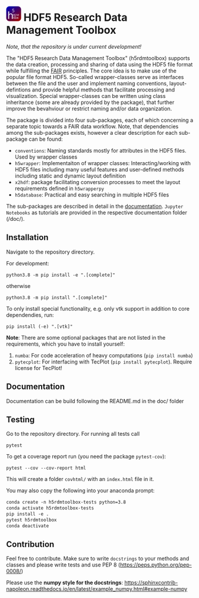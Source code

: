 
<h1 text-align: center;><img src="docs/icons/icon4.svg" alt="" width="40"/> HDF5 Research Data Management Toolbox</h1>

*Note, that the repository is under current development!*

The "HDF5 Research Data Management Toolbox" (h5rdmtoolbox) supports the data creation, processing and sharing 
of data using the HDF5 file format while fulfilling the [FAIR](https://www.nature.com/articles/sdata201618) principles.
The core idea is to make use of the popular file format HDF5. So-called wrapper-classes serve as 
interfaces between the file and the user and implement naming conventions, layout-defintions and 
provide helpful methods that facilitate processing and visualization. Special wrapper-classes can be written using class 
inheritance (some are already provided by the package), that further improve the bevahviour or restrict naming and/or 
data organization.

The package is divided into four sub-packages, each of which concerning a separate topic towards a FAIR 
data workflow. Note, that dependencies among the sub-packages exists, however a clear description for each 
sub-package can be found:
  - `conventions`: Naming standards mostly for attributes in the HDF5 files. Used by wrapper classes
  - `h5wrapper`: Implementaiton of wrapper classes: Interacting/working with HDF5 files including many useful features 
     and user-defined methods including static and dynamic layout definition
  - `x2hdf`: package facilitating conversion processes to meet the layout requirements defined in `h5wrapperpy`
  - `h5database`: Practical and easy searching in multiple HDF5 files

The sub-packages are described in detail in the [documentation](https://matthiasprobst.github.io/h5RDMtoolbox/). 
`Jupyter Notebooks` as tutorials are provided in the respective documentation folder (/doc/<sub-package>).


## Installation
Navigate to the repository directory.

For development:

    python3.8 -m pip install -e ".[complete]"
otherwise

    python3.8 -m pip install ".[complete]"

To only install special functionality, e.g. only vtk support in addition to core dependendies, run:

    pip install (-e) ".[vtk]"

**Note**: There are some optional packages that are not listed in the requirements, which 
you have to install yourself:
1. `numba`: For code acceleration of heavy computations (`pip install numba`)
2. `pytecplot`: For interfacing with TecPlot (`pip install pytecplot`). Require license for TecPlot!

## Documentation
Documentation can be build following the README.md in the doc/ folder

## Testing
Go to the repository directory. For running all tests call
```
pytest
```
To get a coverage report run (you need the package `pytest-cov`):
```
pytest --cov --cov-report html
```
This will create a folder `covhtml/` with an `index.html` file in it.

You may also copy the following into your anaconda prompt:
```
conda create -n h5rdmtoolbox-tests python=3.8
conda activate h5rdmtoolbox-tests
pip install -e .
pytest h5rdmtoolbox
conda deactivate
```

## Contribution
Feel free to contribute. Make sure to write `docstrings` to your methods and classes and please write 
tests and use PEP 8 (https://peps.python.org/pep-0008/)

Please use the **numpy style for the docstrings**: https://sphinxcontrib-napoleon.readthedocs.io/en/latest/example_numpy.html#example-numpy


